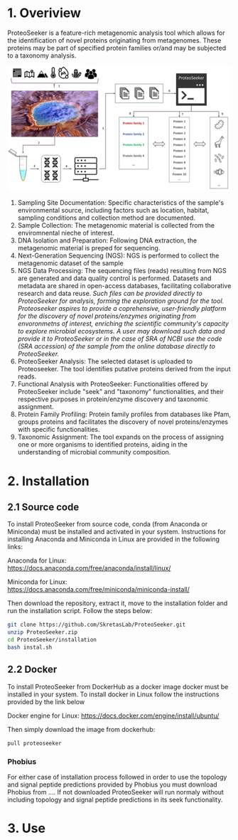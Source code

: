 # 1. Overiview
ProteoSeeker is a feature-rich metagenomic analysis tool which allows for the identification of novel proteins originating from metagenomes. These proteins may be part of specified protein families or/and may be subjected to a taxonomy analysis.

![ProteoSeeker Overview](images/Figure_1.png)

1. Sampling Site Documentation: Specific characteristics of the sample's environmental source, including factors such as location, habitat, sampling conditions and collection method are documented.
2. Sample Collection: The metagenomic material is collected from the enviromnental nieche of interest.
3. DNA Isolation and Preparation: Following DNA extraction, the metagenomic material is preped for sequencing.
4. Next-Generation Sequencing (NGS):  NGS is performed to collect the metagenomic dataset of the sample
5. NGS Data Processing: The sequencing files (reads) resulting from NGS are generated and data quality control is performed. Datasets and metadata are shared in open-access databases, facilitating collaborative research and data reuse.
*Such files can be provided directly to ProteoSeeker for analysis, forming the exploration ground for the tool. Proteoseeker aspires to provide a coprehensive, user-friendly platform for the discovery of novel proteins/enzymes originating from envoronmetns of interest, enriching the scientific community's capacity to explore microbial ecosystems. A user may download such data and provide it to ProteoSeeker or in the case of SRA of NCBI use the code (SRA accession) of the sample from the online database directly to ProteoSeeker.*
6. ProteoSeeker Analysis: The selected dataset is uploaded to Proteoseeker. The tool identifies putative proteins derived from the input reads.
7. Functional Analysis with ProteoSeeker: Functionalities offered by ProteoSeeker include "seek" and "taxonomy" functionalities, and their respective purposes in protein/enzyme discovery and taxonomic assignment.
8. Protein Family Profiling: Protein family profiles from databases like Pfam, groups proteins and facilitates the discovery of novel proteins/enzymes with specific functionalities.
9. Taxonomic Assignment: The tool expands on the process of assigning one or more organisms to identified proteins, aiding in the understanding of microbial community composition.


# 2. Installation
## 2.1 Source code
To install ProteoSeeker from source code, conda (from Anaconda or Miniconda) must be installed and activated in your system. Instructions for installing Anaconda and Miniconda in Linux are provided in the following links:

Anaconda for Linux: https://docs.anaconda.com/free/anaconda/install/linux/

Miniconda for Linux: https://docs.anaconda.com/free/miniconda/miniconda-install/

Then download the repository, extract it, move to the installation folder and run the installation script. Follow the steps below:
~~~bash
git clone https://github.com/SkretasLab/ProteoSeeker.git
unzip ProteoSeeker.zip
cd ProteoSeeker/installation
bash instal.sh
~~~

## 2.2 Docker
To install ProteoSeeker from DockerHub as a docker image docker must be installed in your system. To install docker in Linux follow the instructions provided by the link below

Docker engine for Linux: https://docs.docker.com/engine/install/ubuntu/

Then simply download the image from dockerhub:
~~~bash
pull proteoseeker
~~~

### Phobius
For either case of installation process followed in order to use the topology and signal peptide predictions provided by Phobius you must download Phobius from .... If not downloaded ProteoSeeker will run normaly without including topology and signal peptide predictions in its seek functionality.

# 3. Use


